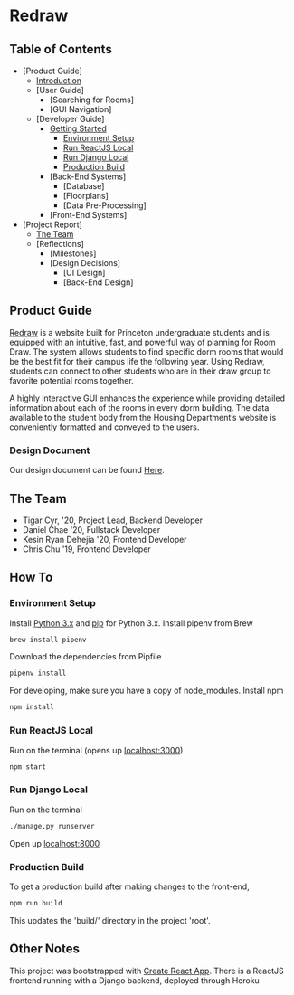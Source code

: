 # Redraw
## Table of Contents
- [Product Guide]
	- [Introduction](#introduction)
	- [User Guide]
		- [Searching for Rooms]
		- [GUI Navigation]
	- [Developer Guide]
		- [Getting Started](#getting-started)
			- [Environment Setup](#environment-setup)
			- [Run ReactJS Local](#run-reactjs-local)
			- [Run Django Local](#run-django-local)
			- [Production Build](#production-build)
		- [Back-End Systems]
			- [Database]
			- [Floorplans]
			- [Data Pre-Processing]
		- [Front-End Systems]
- [Project Report] 
	- [The Team](#the-team)
	- [Reflections]
		- [Milestones]
		- [Design Decisions]
			- [UI Design]
			- [Back-End Design]
			
## Product Guide
[Redraw](https://predraw.herokuapp.com) is a website built for Princeton 
undergraduate students and is equipped with an intuitive, fast, and 
powerful way of planning for Room Draw. The system allows students to 
find specific dorm rooms that would be the best fit for their campus 
life the following year. Using Redraw, students can connect to other 
students who are in their draw group to favorite potential rooms together.

A highly interactive GUI enhances the experience while providing detailed 
information about each of the rooms in every dorm building. The data 
available to the student body from the Housing Department’s website is 
conveniently formatted and conveyed to the users.

### Design Document
Our design document can be found [Here](https://tigerredraw.azurewebsites.net/).

## The Team
- Tigar Cyr, '20, Project Lead, Backend Developer
- Daniel Chae '20, Fullstack Developer
- Kesin Ryan Dehejia '20, Frontend Developer
- Chris Chu '19, Frontend Developer


## How To
### Environment Setup
Install [Python 3.x](https://www.python.org/downloads/) and [pip](https://pip.pypa.io/en/stable/) for Python 3.x. Install pipenv from Brew
```sh
brew install pipenv
```
Download the dependencies from Pipfile
```sh
pipenv install
```
For developing, make sure you have a copy of node_modules. Install npm
```sh
npm install
```

### Run ReactJS Local
Run on the terminal (opens up [localhost:3000](http://localhost:3000/))
```sh
npm start
```

### Run Django Local
Run on the terminal
```sh
./manage.py runserver
```
Open up [localhost:8000](http://localhost:8000/)

### Production Build
To get a production build after making changes to the front-end,
```sh
npm run build
```
This updates the 'build/' directory in the project 'root'.

## Other Notes
This project was bootstrapped with [Create React App](https://github.com/facebookincubator/create-react-app). There is a ReactJS frontend running with a Django backend, deployed through Heroku
